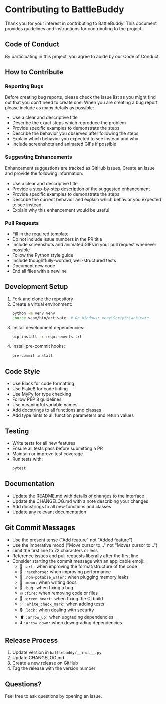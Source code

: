 # Contributing to BattleBuddy

Thank you for your interest in contributing to BattleBuddy! This document provides guidelines and instructions for contributing to the project.

## Code of Conduct

By participating in this project, you agree to abide by our Code of Conduct.

## How to Contribute

### Reporting Bugs

Before creating bug reports, please check the issue list as you might find out that you don't need to create one. When you are creating a bug report, please include as many details as possible:

* Use a clear and descriptive title
* Describe the exact steps which reproduce the problem
* Provide specific examples to demonstrate the steps
* Describe the behavior you observed after following the steps
* Explain which behavior you expected to see instead and why
* Include screenshots and animated GIFs if possible

### Suggesting Enhancements

Enhancement suggestions are tracked as GitHub issues. Create an issue and provide the following information:

* Use a clear and descriptive title
* Provide a step-by-step description of the suggested enhancement
* Provide specific examples to demonstrate the steps
* Describe the current behavior and explain which behavior you expected to see instead
* Explain why this enhancement would be useful

### Pull Requests

* Fill in the required template
* Do not include issue numbers in the PR title
* Include screenshots and animated GIFs in your pull request whenever possible
* Follow the Python style guide
* Include thoughtfully-worded, well-structured tests
* Document new code
* End all files with a newline

## Development Setup

1. Fork and clone the repository
2. Create a virtual environment:
   ```bash
   python -m venv venv
   source venv/bin/activate  # On Windows: venv\Scripts\activate
   ```
3. Install development dependencies:
   ```bash
   pip install -r requirements.txt
   ```
4. Install pre-commit hooks:
   ```bash
   pre-commit install
   ```

## Code Style

* Use Black for code formatting
* Use Flake8 for code linting
* Use MyPy for type checking
* Follow PEP 8 guidelines
* Use meaningful variable names
* Add docstrings to all functions and classes
* Add type hints to all function parameters and return values

## Testing

* Write tests for all new features
* Ensure all tests pass before submitting a PR
* Maintain or improve test coverage
* Run tests with:
  ```bash
  pytest
  ```

## Documentation

* Update the README.md with details of changes to the interface
* Update the CHANGELOG.md with a note describing your changes
* Add docstrings to all new functions and classes
* Update any relevant documentation

## Git Commit Messages

* Use the present tense ("Add feature" not "Added feature")
* Use the imperative mood ("Move cursor to..." not "Moves cursor to...")
* Limit the first line to 72 characters or less
* Reference issues and pull requests liberally after the first line
* Consider starting the commit message with an applicable emoji:
    * 🎨 `:art:` when improving the format/structure of the code
    * 🐎 `:racehorse:` when improving performance
    * 🚱 `:non-potable_water:` when plugging memory leaks
    * 📝 `:memo:` when writing docs
    * 🐛 `:bug:` when fixing a bug
    * 🔥 `:fire:` when removing code or files
    * 💚 `:green_heart:` when fixing the CI build
    * ✅ `:white_check_mark:` when adding tests
    * 🔒 `:lock:` when dealing with security
    * ⬆️ `:arrow_up:` when upgrading dependencies
    * ⬇️ `:arrow_down:` when downgrading dependencies

## Release Process

1. Update version in `battlebuddy/__init__.py`
2. Update CHANGELOG.md
3. Create a new release on GitHub
4. Tag the release with the version number

## Questions?

Feel free to ask questions by opening an issue. 
